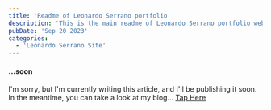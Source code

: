 ```yaml
---
title: 'Readme of Leonardo Serrano portfolio'
description: 'This is the main readme of Leonardo Serrano portfolio website.'
pubDate: 'Sep 20 2023'
categories:
  - 'Leonardo Serrano Site'
---
```


#### ...soon

I'm sorry, but I'm currently writing this article, and I'll be publishing it soon. In the meantime, you can take a look at my blog... [Tap Here](/blog)
